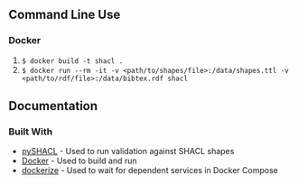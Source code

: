 ## Command Line Use

### Docker

1. ` $ docker build -t shacl . `
2. ` $ docker run --rm -it -v <path/to/shapes/file>:/data/shapes.ttl -v <path/to/rdf/file>:/data/bibtex.rdf shacl `



## Documentation

### Built With

* [pySHACL](https://github.com/RDFLib/pySHACL) - Used to run validation against SHACL shapes
* [Docker](https://www.docker.com/) - Used to build and run
* [dockerize](https://github.com/jwilder/dockerize) - Used to wait for dependent services in Docker Compose

